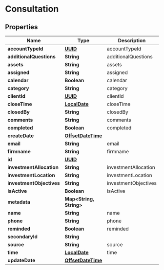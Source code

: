 
# Consultation

## Properties
Name | Type | Description | Notes
------------ | ------------- | ------------- | -------------
**accountTypeId** | [**UUID**](UUID.md) | accountTypeId |  [optional]
**additionalQuestions** | **String** | additionalQuestions |  [optional]
**assets** | **String** | assets |  [optional]
**assigned** | **String** | assigned |  [optional]
**calendar** | **Boolean** | calendar |  [optional]
**category** | **String** | category |  [optional]
**clientId** | [**UUID**](UUID.md) | clientId |  [optional]
**closeTime** | [**LocalDate**](LocalDate.md) | closeTime |  [optional]
**closedBy** | **String** | closedBy |  [optional]
**comments** | **String** | comments |  [optional]
**completed** | **Boolean** | completed |  [optional]
**createDate** | [**OffsetDateTime**](OffsetDateTime.md) |  |  [optional]
**email** | **String** | email |  [optional]
**firmname** | **String** | firmname |  [optional]
**id** | [**UUID**](UUID.md) |  |  [optional]
**investmentAllocation** | **String** | investmentAllocation |  [optional]
**investmentLocation** | **String** | investmentLocation |  [optional]
**investmentObjectives** | **String** | investmentObjectives |  [optional]
**isActive** | **Boolean** | isActive |  [optional]
**metadata** | **Map&lt;String, String&gt;** |  |  [optional]
**name** | **String** | name |  [optional]
**phone** | **String** | phone |  [optional]
**reminded** | **Boolean** | reminded |  [optional]
**secondaryId** | **String** |  |  [optional]
**source** | **String** | source |  [optional]
**time** | [**LocalDate**](LocalDate.md) | time |  [optional]
**updateDate** | [**OffsetDateTime**](OffsetDateTime.md) |  |  [optional]




